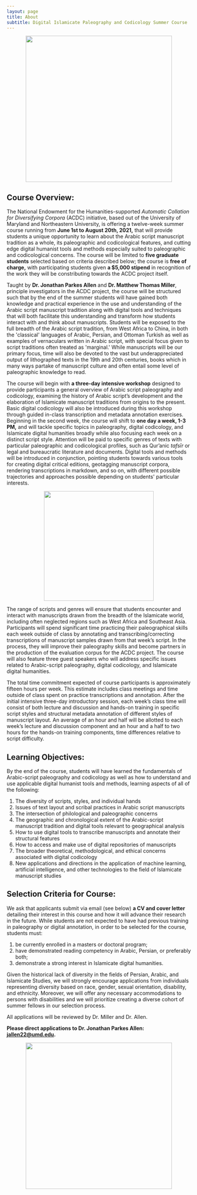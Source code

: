 ```yaml
---
layout: page
title: About
subtitle: Digital Islamicate Paleography and Codicology Summer Course
---
```

<center><img src="https://lh3.googleusercontent.com/PtzQDf1HvCGDmIByjM_rElVfyR-TOr6OOclvRXlO7-5E0XBv8Zg-tpJZYmKS4OV5mHSDXBQNuww8JKgblgt3EUpJkCoOj2VTWOSCPnj2irJMMhPttgHyoZEFK_74piPsrE74p-sOMMXLuUAGt6O9SMpb-qBST7Q5u7PxN3airwuIHYfmpwZFXMcljwy-YClV2vIAtpxzPjScQQbm42svaEbJ4HheK0Y2Cw3nH6qOwWicFCZ1DJhYO6iCFHSR3i6kSIDaQtwegNnrZs5JNByBB7tpHe8wDfJ42AvTx9TbdtcldOp6sF3qLqFo3ZFT8oBBmaWfD4hz0s5ly5V4VscC8QHgRBw8LSqH_RP-_Y5jMbPUdHgLB2jcAufsVK13DL4GBf2EYPhEFR72yd3FC0o4MCwF5N9PvDRqDvRXVd7RDGtuSrp89AU_JOhcLSqcBuaX6zut9721Yf5wE62D9e5JyzdOpz0lNnfiyR_yBH_rA42p5BNIroxk8386Lv5TG4Re5oUSoeuzoNkvANF9jDm-tazx8c2mhGwzfQhA5s5wpk35tiEA0cI2WejNns9Id_naCANgUuGOy3BuSwlkfS2aU6OtTIkKnfPx2-lNYdGOscxOCPgDOeuSUMFFxvW70YiSlt8QAhTj-HKjdmObyi6atLEzCw9OoBKT8iGee-8mlLcWFQJUIOVlGluky4LSaQ=w1072-h1606-no?authuser=0" width="400"></center>

Course Overview:
-----
The National Endowment for the Humanities-supported _Automatic Collation for Diversifying Corpora_ (ACDC) initiative, based out of the University of Maryland and Northeastern University, is offering a twelve-week summer course running from **June 1st to August 20th, 2021,** that will provide students a unique opportunity to learn about the Arabic script manuscript tradition as a whole, its paleographic and codicological features, and cutting edge digital humanist tools and methods especially suited to paleographic and codicological concerns. The course will be limited to **five graduate students** selected based on criteria described below; the course is **free of charge,** with participating students given **a $5,000 stipend** in recognition of the work they will be constributing towards the ACDC project itself. 

Taught by **Dr. Jonathan Parkes Allen** and **Dr. Matthew Thomas Miller**, principle investigators in the ACDC project, the course will be structured such that by the end of the summer students will have gained both knowledge and practical experience in the use and understanding of the Arabic script manuscript tradition along with digital tools and techniques that will both facilitate this understanding and transform how students interact with and think about manuscripts. Students will be exposed to the full breadth of the Arabic script tradition, from West Africa to China, in both the 'classical' languages of Arabic, Persian, and Ottoman Turkish as well as examples of vernaculars written in Arabic script, with special focus given to script traditions often treated as 'marginal.' While manuscripts will be our primary focus, time will also be devoted to the vast but underappreciated output of lithographed texts in the 19th and 20th centuries, books which in many ways partake of manuscript culture and often entail some level of paleographic knowledge to read.

The course will begin with **a three-day intensive workshop** designed to provide participants a general overview of Arabic script paleography and codicology, examining the history of Arabic script’s development and the elaboration of Islamicate manuscript traditions from origins to the present. Basic digital codicology will also be introduced during this workshop through guided in-class transcription and metadata annotation exercises. Beginning in the second week, the course will shift to **one day a week, 1-3 PM,** and will tackle specific topics in paleography, digital codicology, and Islamicate digital humanities broadly while also focusing each week on a distinct script style. Attention will be paid to specific genres of texts with particular paleographic and codicological profiles, such as Qur’anic _tafsīr_ or legal and bureaucratic literature and documents. Digital tools and methods will be introduced in conjunction, pointing students towards various tools for creating digital critical editions, geotagging manuscript corpora, rendering transcriptions in markdown, and so on, with different possible trajectories and approaches possible depending on students' particular interests. 

<center><img src="/islamicate-dh.github.io/img/BnFArabe409.jpeg" width="300"></center>

The range of scripts and genres will ensure that students encounter and interact with manuscripts drawn from the breadth of the Islamicate world, including often neglected regions such as West Africa and Southeast Asia. Participants will spend significant time practicing their paleographical skills each week outside of class by annotating and transcribing/correcting transcriptions of manuscript samples drawn from that week’s script. In the process, they will improve their paleography skills and become partners in the production of the evaluation corpus for the ACDC project. The course will also feature three guest speakers who will address specific issues related to Arabic-script paleography, digital codicology, and Islamicate digital humanities. 

The total time commitment expected of course participants is approximately fifteen hours per week. This estimate includes class meetings and time outside of class spent on practice transcriptions and annotation. After the initial intensive three-day introductory session, each week’s class time will consist of both lecture and discussion and hands-on training in specific script styles and structural metadata annotation of different styles of manuscript layout. An average of an hour and half will be allotted to each week’s lecture and discussion component and an hour and a half to two hours for the hands-on training components, time differences relative to script difficulty. 
   

Learning Objectives:
-------
By the end of the course, students will have learned the fundamentals of Arabic-script paleography and codicology as well as how to understand and use applicable digital humanist tools and methods, learning aspects of all of the following:

1. The diversity of scripts, styles, and individual hands
2. Issues of text layout and scribal practices in Arabic script manuscripts 
3. The intersection of philological and paleographic concerns 
4. The geographic and chronological extent of the Arabic-script manuscript tradition and digital tools relevant to geographical analysis
5. How to use digital tools to transcribe manuscripts and annotate their structural features
6. How to access and make use of digital repositories of manuscripts
7. The broader theoretical, methodological, and ethical concerns associated with digital codicology
8. New applications and directions in the application of machine learning, artificial intelligence, and other technologies to the field of Islamicate manuscript studies

Selection Criteria for Course:
-----
We ask that applicants submit via email (see below) **a CV and cover letter** detailing their interest in this course and how it will advance their research in the future. While students are not expected to have had previous training in paleography or digital annotation, in order to be selected for the course, students must:

1. be currently enrolled in a masters or doctoral program; 
2. have demonstrated reading competency in Arabic, Persian, or preferably both;
3. demonstrate a strong interest in Islamicate digital humanities. 

Given the historical lack of diversity in the fields of Persian, Arabic, and Islamicate Studies, we will strongly encourage applications from individuals representing diversity based on race, gender, sexual orientation, disability, and ethnicity. Moreover, we will offer any necessary accommodations to persons with disabilities and we will prioritize creating a diverse cohort of summer fellows in our selection process. 

All applications will be reviewed by Dr. Miller and Dr. Allen.

**Please direct applications to Dr. Jonathan Parkes Allen: jallen22@umd.edu.**


<center><img src="/islamicate-dh.github.io/img/nastaliq2.jpg" width="400"></center>